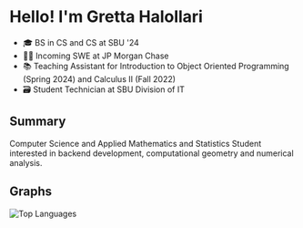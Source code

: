 # Hello! I'm Gretta Halollari
- 🎓 BS in CS and CS at SBU '24
- 👩‍💻 Incoming SWE at JP Morgan Chase
- 📚 Teaching Assistant for Introduction to Object Oriented Programming (Spring 2024) and Calculus II (Fall 2022)
- 🗃️ Student Technician at SBU Division of IT

## Summary 
Computer Science and Applied Mathematics and Statistics Student interested in backend development, computational geometry and numerical analysis.

## Graphs
![Top Languages](https://github-readme-stats.vercel.app/api/top-langs/?username=ingrettable&langs_count=8&hide=html&layout=compact)

<!--
**ingrettable/ingrettable** is a ✨ _special_ ✨ repository because its `README.md` (this file) appears on your GitHub profile.

Here are some ideas to get you started:

- 🔭 I’m currently working on ...
- 🌱 I’m currently learning ...
- 👯 I’m looking to collaborate on ...
- 🤔 I’m looking for help with ...
- 💬 Ask me about ...
- 📫 How to reach me: ...
- 😄 Pronouns: ...
- ⚡ Fun fact: ...
-->
